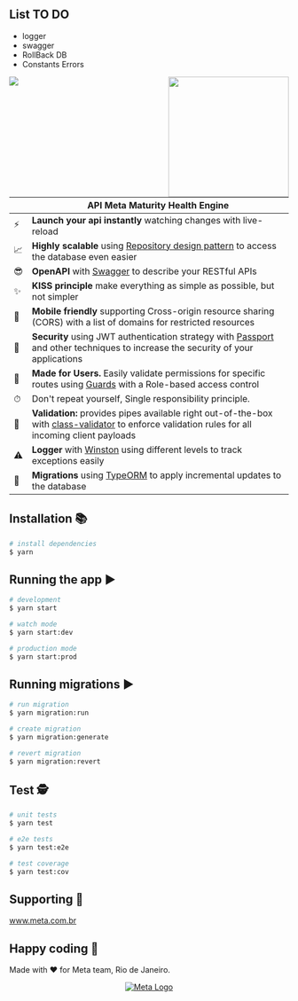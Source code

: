 ## List TO DO
- logger
- swagger
- RollBack DB
- Constants Errors

<p align="center">
  <img width="217px" src="https://nestjs.com/img/logo_text.svg" align="right">
  <img src="https://www.meta.com.br/wp-content/uploads/2019/04/logo.png" align="left">
</p>


|   | API Meta Maturity Health Engine |
| - | ------------ |
| ⚡️ | **Launch your api instantly** watching changes with live-reload |
| 📈 | **Highly scalable** using [Repository design pattern](https://docs.nestjs.com/techniques/database#repository-pattern) to access the database even easier |
| 😎 | **OpenAPI** with [Swagger](https://docs.nestjs.com/openapi/introduction) to describe your RESTful APIs |
| ✨ | **KISS principle** make everything as simple as possible, but not simpler |
| 📱 | **Mobile friendly** supporting Cross-origin resource sharing (CORS) with a list of domains for restricted resources |
| 🔑 | **Security** using JWT authentication strategy with [Passport](https://docs.nestjs.com/techniques/authentication) and other techniques to increase the security of your applications |
| 👥 | **Made for Users.** Easily validate permissions for specific routes using [Guards](https://docs.nestjs.com/guards) with a Role-based access control
| ⏱ | Don't repeat yourself, Single responsibility principle. |
| 🔗 | **Validation:** provides pipes available right out-of-the-box with [class-validator](https://github.com/typestack/class-validator) to enforce validation rules for all incoming client payloads |
| ⚠️ | **Logger** with [Winston](https://github.com/winstonjs/winston) using different levels to track exceptions easily |
| 🔄 | **Migrations** using [TypeORM](https://github.com/typeorm/typeorm) to apply incremental updates to the database |

## Installation 📚

```bash
# install dependencies
$ yarn
```

## Running the app ▶

```bash
# development
$ yarn start

# watch mode
$ yarn start:dev

# production mode
$ yarn start:prod
```

## Running migrations ▶

```bash
# run migration
$ yarn migration:run

# create migration
$ yarn migration:generate

# revert migration
$ yarn migration:revert
```

## Test 🕵️

```bash
# unit tests
$ yarn test

# e2e tests
$ yarn test:e2e

# test coverage
$ yarn test:cov
```

## Supporting 🍻
www.meta.com.br

## Happy coding 💯
Made with ❤️ for Meta team, Rio de Janeiro.

<p align="center">
  <a href="https://www.meta.com.br/" target="blank"><img src="https://www.meta.com.br/wp-content/uploads/2019/04/logo.png" alt="Meta Logo" /></a>
</p>
